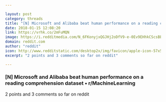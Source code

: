 ```yaml
---

layout: post
category: threads
title: "[N] Microsoft and Alibaba beat human performance on a reading comprehension dataset"
date: 2018-01-15 12:08:20
link: https://vrhk.co/2mFuMQN
image: https://i.redditmedia.com/N_6FKonyjxQGJHj2oDfV9-e-0Ev9EHhkCScsBE9LN3Q.jpg?w=320&s=b739a1f34a6df36b3e5fce4cb72c83bf
domain: reddit.com
author: "reddit"
icon: http://www.redditstatic.com/desktop2x/img/favicon/apple-icon-57x57.png
excerpt: "2 points and 3 comments so far on reddit"

---
```


### [N] Microsoft and Alibaba beat human performance on a reading comprehension dataset • r/MachineLearning

2 points and 3 comments so far on reddit